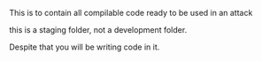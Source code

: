 This is to contain all compilable code ready to be used in an attack

this is a staging folder, not a development folder. 

Despite that you will be writing code in it.